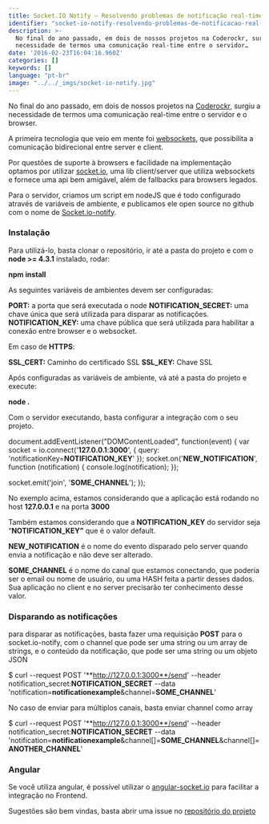```yaml
---
title: Socket.IO Notify — Resolvendo problemas de notificação real-time
identifier: "socket-io-notify-resolvendo-problemas-de-notificacao-real-time"
description: >-
  No final do ano passado, em dois de nossos projetos na Coderockr, surgiu a
  necessidade de termos uma comunicação real-time entre o servidor…
date: '2016-02-23T16:04:16.960Z'
categories: []
keywords: []
language: "pt-br"
image: "../../_imgs/socket-io-notify.jpg"
---
```


No final do ano passado, em dois de nossos projetos na [Coderockr](http://www.coderockr.com), surgiu a necessidade de termos uma comunicação real-time entre o servidor e o browser.

A primeira tecnologia que veio em mente foi [websockets](https://developer.mozilla.org/pt-br/docs/WebSockets), que possibilita a comunicação bidirecional entre server e client.

Por questões de suporte à browsers e facilidade na implementação optamos por utilizar [socket.io](http://socket.io/), uma lib client/server que utiliza websockets e fornece uma api bem amigável, além de fallbacks para browsers legados.

Para o servidor, criamos um script em nodeJS que é todo configurado através de variáveis de ambiente, e publicamos ele open source no github com o nome de [Socket.io-notify](https://github.com/viniciusdacal/socket.io-notify).

### Instalação

Para utilizá-lo, basta clonar o repositório, ir até a pasta do projeto e com o **node >= 4.3.1** instalado, rodar:

**npm install**

As seguintes variáveis de ambientes devem ser configuradas:

**PORT:** a porta que será executada o node
**NOTIFICATION\_SECRET:** uma chave única que será utilizada para disparar as notificações.
**NOTIFICATION\_KEY:** uma chave pública que será utilizada para habilitar a conexão entre browser e o websocket.

Em caso de **HTTPS**:

**SSL\_CERT:** Caminho do certificado SSL
**SSL\_KEY:** Chave SSL

Após configuradas as variáveis de ambiente, vá até a pasta do projeto e execute:

**node .**

Com o servidor executando, basta configurar a integração com o seu projeto.

document.addEventListener("DOMContentLoaded", function(event) {
  var socket = io.connect('**127.0.0.1**:**3000**', {
    query: 'notificationKey=**NOTIFICATION\_KEY**'
  });
  socket.on('**NEW\_NOTIFICATION**', function (notification) {
    console.log(notification);
  });

  socket.emit('join', '**SOME\_CHANNEL**');
});

No exemplo acima, estamos considerando que a aplicação está rodando no host **127.0.0.1** e na porta **3000**

Também estamos considerando que a **NOTIFICATION\_KEY** do servidor seja “**NOTIFICATION\_KEY”** que é o valor default.

**NEW\_NOTIFICATION** é o nome do evento disparado pelo server quando envia a notificação e não deve ser alterado.

**SOME\_CHANNEL** é o nome do canal que estamos conectando, que poderia ser o email ou nome de usuário, ou uma HASH feita a partir desses dados. Sua aplicação no client e no server precisarão ter conhecimento desse valor.

### Disparando as notificações

para disparar as notificações, basta fazer uma requisição **POST** para o socket.io-notify, com o channel que pode ser uma string ou um array de strings, e o conteúdo da notificação, que pode ser uma string ou um objeto JSON

$ curl --request POST '**http://127.0.0.1:3000**/send' --header notification\_secret:**NOTIFICATION\_SECRET** --data 'notification=**notificationexample**&channel=**SOME\_CHANNEL**'

No caso de enviar para múltiplos canais, basta enviar channel como array

$ curl --request POST '**http://127.0.0.1:3000**/send' --header notification\_secret:**NOTIFICATION\_SECRET** --data 'notification=**notificationexample**&channel\[\]=**SOME\_CHANNEL**&channel\[\]=**ANOTHER\_CHANNEL**'

### Angular

Se você utiliza angular, é possível utilizar o [angular-socket.io](https://github.com/btford/angular-socket-io) para facilitar a integração no Frontend.

Sugestões são bem vindas, basta abrir uma issue no [repositório do projeto](https://github.com/viniciusdacal/socket.io-notify)
